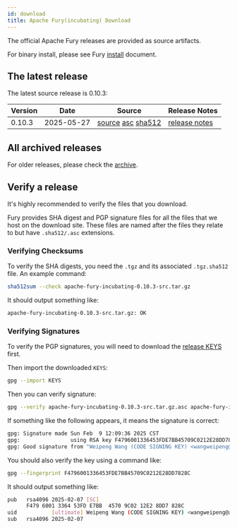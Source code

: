 ```yaml
---
id: download
title: Apache Fury(incubating) Download
---
```


The official Apache Fury releases are provided as source artifacts.

For binary install, please see Fury [install](/docs/start/install/) document.

## The latest release

The latest source release is 0.10.3:

| Version | Date       | Source | Release Notes |
|---------|------------|--------|---------------|
| 0.10.3   | 2025-05-27 | [source](https://www.apache.org/dyn/closer.lua/incubator/fury/0.10.3/apache-fury-0.10.3-incubating-src.tar.gz?action=download) [asc](https://downloads.apache.org/incubator/fury/0.10.3/apache-fury-0.10.3-incubating-src.tar.gz.asc) [sha512](https://downloads.apache.org/incubator/fury/0.10.3/apache-fury-0.10.3-incubating-src.tar.gz.sha512) | [release notes](https://github.com/apache/fury/releases/tag/v0.10.3) |

## All archived releases

For older releases, please check the [archive](https://archive.apache.org/dist/incubator/fury).

## Verify a release

It's highly recommended to verify the files that you download.

Fury provides SHA digest and PGP signature files for all the files that we host on the download site.
These files are named after the files they relate to but have `.sha512/.asc` extensions.

### Verifying Checksums

To verify the SHA digests, you need the `.tgz` and its associated `.tgz.sha512` file. An example command:

```bash
sha512sum --check apache-fury-incubating-0.10.3-src.tar.gz
```

It should output something like:

```bash
apache-fury-incubating-0.10.3-src.tar.gz: OK
```

### Verifying Signatures

To verify the PGP signatures, you will need to download the
[release KEYS](https://downloads.apache.org/incubator/fury/KEYS) first.

Then import the downloaded `KEYS`:

```bash
gpg --import KEYS
```

Then you can verify signature:

```bash
gpg --verify apache-fury-incubating-0.10.3-src.tar.gz.asc apache-fury-incubating-0.10.3-src.tar.gz
```

If something like the following appears, it means the signature is correct:

```bash
gpg: Signature made Sun Feb  9 12:09:36 2025 CST
gpg:                using RSA key F4796001336453FDE7BB45709C0212E28DD7828C
gpg: Good signature from "Weipeng Wang (CODE SIGNING KEY) <wangweipeng@apache.org>"
```

You should also verify the key using a command like:

```bash
gpg --fingerprint F4796001336453FDE7BB45709C0212E28DD7828C
```

It should output something like:

```bash
pub   rsa4096 2025-02-07 [SC]
      F479 6001 3364 53FD E7BB  4570 9C02 12E2 8DD7 828C
uid           [ultimate] Weipeng Wang (CODE SIGNING KEY) <wangweipeng@apache.org>
sub   rsa4096 2025-02-07
```

